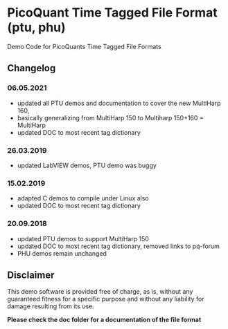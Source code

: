 # PicoQuant Time Tagged File Format (ptu, phu)

Demo Code for PicoQuants Time Tagged File Formats

## Changelog

### 06.05.2021

- updated all PTU demos and documentation to cover the new MultiHarp 160,
- basically generalizing from MultiHarp 150 to Multiharp 150+160 = MultiHarp
- updated DOC to most recent tag dictionary

### 26.03.2019

- updated LabVIEW demos, PTU demo was buggy

### 15.02.2019

- adapted C demos to compile under Linux also
- updated DOC to most recent tag dictionary

### 20.09.2018

- updated PTU demos to support MultiHarp 150
- updated DOC to most recent tag dictionary, removed links to pq-forum
- PHU demos remain unchanged

## Disclaimer

This demo software is provided free of charge, as is, without any guaranteed fitness for a specific purpose and without any liability for damage resulting from its use.

**Please check the doc folder for a documentation of the file format**
